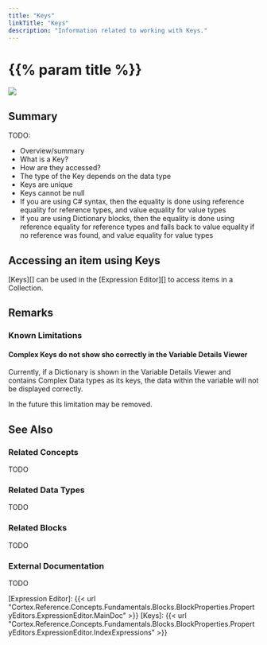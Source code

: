```yaml
---
title: "Keys"
linkTitle: "Keys"
description: "Information related to working with Keys."
---
```


# {{% param title %}}

<img src="/images/work-in-progress.jpg">

## Summary

TODO:

- Overview/summary
- What is a Key?
- How are they accessed?
- The type of the Key depends on the data type
- Keys are unique
- Keys cannot be null
- If you are using C# syntax, then the equality is done using reference equality for reference types, and value equality for value types
- If you are using Dictionary blocks, then the equality is done using reference equality for reference types and falls back to value equality if no reference was found, and value equality for value types

## Accessing an item using Keys

[Keys][] can be used in the [Expression Editor][] to access items in a Collection.

## Remarks

### Known Limitations

#### Complex Keys do not show sho correctly in the Variable Details Viewer

Currently, if a Dictionary is shown in the Variable Details Viewer and contains Complex Data types as its keys, the data within the variable will not be displayed correctly.

In the future this limitation may be removed.

## See Also

### Related Concepts

TODO

### Related Data Types

TODO

### Related Blocks

TODO

### External Documentation

TODO

[Expression Editor]: {{< url "Cortex.Reference.Concepts.Fundamentals.Blocks.BlockProperties.PropertyEditors.ExpressionEditor.MainDoc" >}}
[Keys]: {{< url "Cortex.Reference.Concepts.Fundamentals.Blocks.BlockProperties.PropertyEditors.ExpressionEditor.IndexExpressions" >}}
